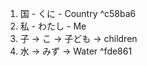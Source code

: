 1. 国 - くに - Country ^c58ba6
2. 私 - わたし - Me
3. 子 -> こ -> 子ども -> children
4. 水 -> みず -> Water ^fde861

